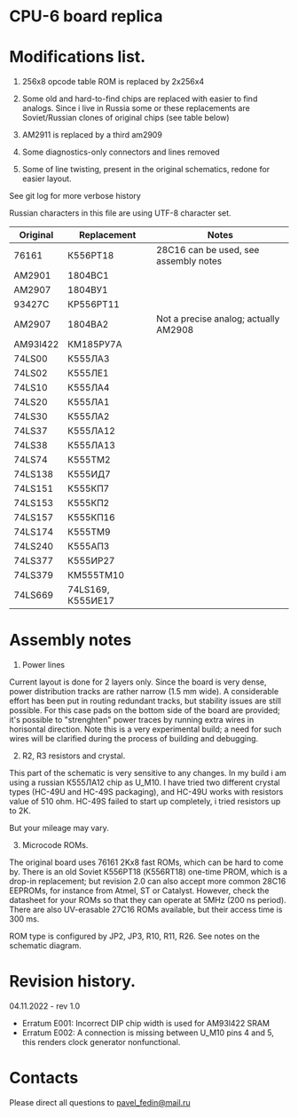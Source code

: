 # CPU-6 board replica

# Modifications list.

1. 256x8 opcode table ROM is replaced by 2x256x4

2. Some old and hard-to-find chips are replaced with easier to find analogs.
Since i live in Russia some or these replacements are Soviet/Russian clones of
original chips (see table below)

3. AM2911 is replaced by a third am2909

4. Some diagnostics-only connectors and lines removed

5. Some of line twisting, present in the original schematics, redone for easier layout.

See git log for more verbose history

Russian characters in this file are using UTF-8 character set.

|Original       |Replacement            |Notes					|
|---------------|-----------------------|---------------------------------------|
|76161		|К556РТ18		|28C16 can be used, see assembly notes
|AM2901		|1804ВС1		|					|
|AM2907		|1804ВУ1		|					|
|93427C		|КР556РТ11		|					|
|AM2907		|1804BA2		|Not a precise analog; actually AM2908	|
|AM93l422	|КМ185РУ7А		|					|
|74LS00		|К555ЛА3		|					|
|74LS02		|К555ЛЕ1		|					|
|74LS10		|К555ЛА4		|					|
|74LS20		|К555ЛА1		|					|
|74LS30		|К555ЛА2		|					|
|74LS37		|К555ЛА12		|					|
|74LS38		|К555ЛА13		|					|
|74LS74		|К555ТМ2		|					|
|74LS138	|К555ИД7		|					|
|74LS151	|К555КП7		|					|
|74LS153	|К555КП2		|					|
|74LS157	|К555КП16		|					|
|74LS174	|К555ТМ9		|					|
|74LS240	|К555АП3		|					|
|74LS377	|К555ИР27		|					|
|74LS379	|КМ555ТМ10		|					|
|74LS669	|74LS169, К555ИЕ17	|					|

# Assembly notes

1. Power lines

Current layout is done for 2 layers only. Since the board is very dense, power distribution tracks 
are rather narrow (1.5 mm wide). A considerable effort has been put in routing redundant tracks,
but stability issues are still possible. For this case pads on the bottom side of the board are
provided; it's possible to "strenghten" power traces by running extra wires in horisontal
direction. Note this is a very experimental build; a need for such wires will be clarified during
the process of building and debugging.

2. R2, R3 resistors and crystal.

This part of the schematic is very sensitive to any changes. In my build i am using a russian
К555ЛА12 chip as U_M10. I have tried two different crystal types (HC-49U and HC-49S packaging),
and HC-49U works with resistors value of 510 ohm. HC-49S failed to start up completely, i tried
resistors up to 2K.

But your mileage may vary.

3. Microcode ROMs.

The original board uses 76161 2Kx8 fast ROMs, which can be hard to come by. There is an old Soviet
К556РТ18 (K556RT18) one-time PROM, which is a drop-in replacement; but revision 2.0 can also accept
more common 28C16 EEPROMs, for instance from Atmel, ST or Catalyst. However, check the datasheet
for your ROMs so that they can operate at 5MHz (200 ns period). There are also UV-erasable 27C16 ROMs
available, but their access time is 300 ms.

ROM type is configured by JP2, JP3, R10, R11, R26. See notes on the schematic diagram.

# Revision history.

04.11.2022 - rev 1.0

* Erratum E001: Incorrect DIP chip width is used for AM93l422 SRAM
* Erratum E002: A connection is missing between U_M10 pins 4 and 5, this renders clock generator nonfunctional.

# Contacts

Please direct all questions to pavel_fedin@mail.ru
